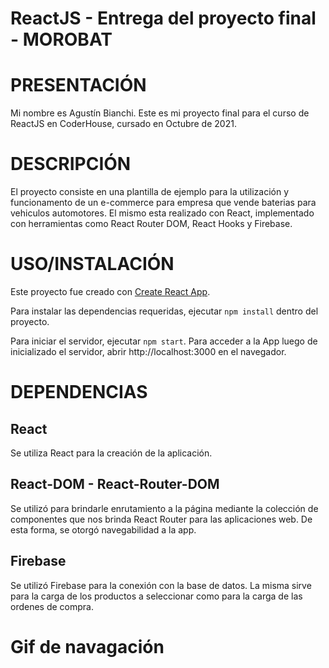 # ReactJS - Entrega del proyecto final  - MOROBAT

# PRESENTACIÓN

Mi nombre es Agustín Bianchi. Este es mi proyecto final para el curso de ReactJS en CoderHouse, cursado en Octubre de 2021.

# DESCRIPCIÓN

El proyecto consiste en una plantilla de ejemplo para la utilización y funcionamento de un e-commerce para empresa que vende baterias para vehiculos automotores.
El mismo esta realizado con React, implementado con herramientas como React Router DOM, React Hooks y Firebase.

# USO/INSTALACIÓN

Este proyecto fue creado con  [Create React App](https://github.com/facebook/create-react-app).

Para instalar las dependencias requeridas, ejecutar `npm install` dentro del proyecto.

Para iniciar el servidor, ejecutar `npm start`. Para acceder a la App luego de inicializado el servidor, abrir http://localhost:3000 en el navegador.

# DEPENDENCIAS

## React
Se utiliza React para la creación de la aplicación.

## React-DOM - React-Router-DOM
Se utilizó para brindarle enrutamiento a la página mediante la colección de componentes que nos brinda React Router para las aplicaciones web. De esta forma, se otorgó navegabilidad a la app.

## Firebase
Se utilizó Firebase para la conexión con la base de datos. La misma sirve para la carga de los productos a seleccionar como para la carga de las ordenes de compra.

# Gif de navagación

